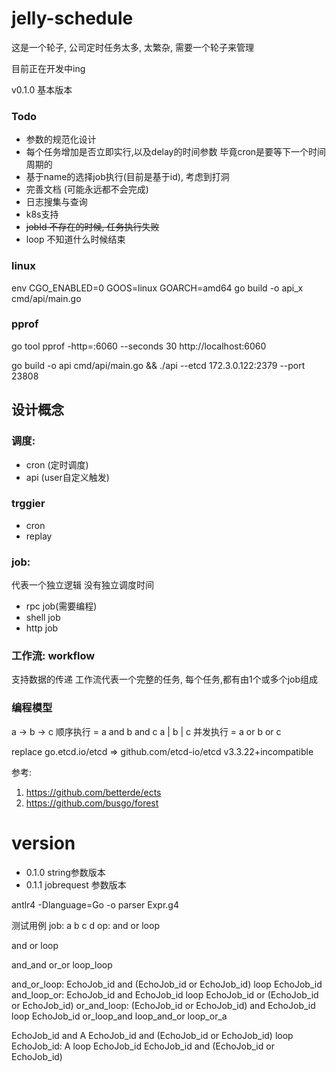 # jelly-schedule


这是一个轮子, 公司定时任务太多, 太繁杂, 需要一个轮子来管理

目前正在开发中ing

v0.1.0 基本版本

### Todo
- 参数的规范化设计
- 每个任务增加是否立即实行,以及delay的时间参数 毕竟cron是要等下一个时间周期的
- 基于name的选择job执行(目前是基于id), 考虑到打洞
- 完善文档 (可能永远都不会完成)
- 日志搜集与查询
- k8s支持
- ~~jobId 不存在的时候, 任务执行失败~~
- loop 不知道什么时候结束


### linux
env CGO_ENABLED=0 GOOS=linux GOARCH=amd64 go build -o api_x cmd/api/main.go

### pprof
go tool pprof -http=:6060 --seconds 30 http://localhost:6060

go build -o api cmd/api/main.go && ./api --etcd 172.3.0.122:2379 --port 23808


## 设计概念
### 调度:
- cron (定时调度)
- api (user自定义触发)

### trggier
- cron
- replay


### job:
代表一个独立逻辑
没有独立调度时间

- rpc job(需要编程)
- shell job 
- http job


### 工作流: workflow
支持数据的传递
工作流代表一个完整的任务, 每个任务,都有由1个或多个job组成


### 编程模型
a -> b -> c 顺序执行 = a and b and c 
a | b | c   并发执行 = a or  b or  c 



replace go.etcd.io/etcd => github.com/etcd-io/etcd v3.3.22+incompatible

参考:
1. https://github.com/betterde/ects
2. https://github.com/busgo/forest


# version
- 0.1.0 string参数版本
- 0.1.1 jobrequest 参数版本


antlr4 -Dlanguage=Go -o parser Expr.g4




测试用例
job: a b c d
op: and or loop

and
or
loop

and_and
or_or
loop_loop


and_or_loop: EchoJob_id and (EchoJob_id or EchoJob_id) loop EchoJob_id
and_loop_or: EchoJob_id and EchoJob_id loop EchoJob_id or (EchoJob_id or EchoJob_id)
or_and_loop: (EchoJob_id or EchoJob_id) and EchoJob_id loop EchoJob_id
or_loop_and
loop_and_or
loop_or_a


EchoJob_id and A
EchoJob_id and (EchoJob_id or EchoJob_id) loop EchoJob_id:
A loop EchoJob_id
EchoJob_id and (EchoJob_id or EchoJob_id)